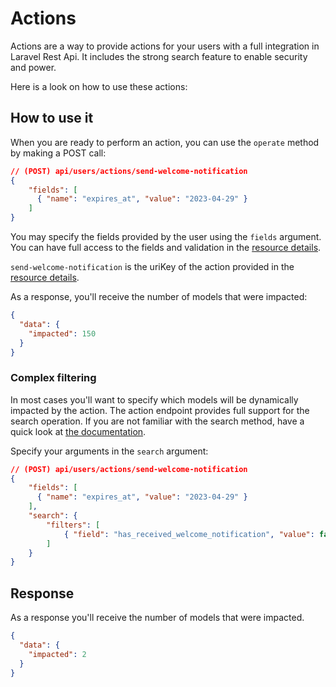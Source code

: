 # Actions

Actions are a way to provide actions for your users with a full integration in Laravel Rest Api. It includes the strong search feature to enable security and power.

Here is a look on how to use these actions:

## How to use it

When you are ready to perform an action, you can use the `operate` method by making a POST call:

```json
// (POST) api/users/actions/send-welcome-notification
{
    "fields": [
      { "name": "expires_at", "value": "2023-04-29" }
    ]
}
```

You may specify the fields provided by the user using the `fields` argument. You can have full access to the fields and validation in the [resource details](/endpoints/details).

`send-welcome-notification` is the uriKey of the action provided in the [resource details](/endpoints/details).

As a response, you'll receive the number of models that were impacted:

```json
{
  "data": {
    "impacted": 150
  }
}
```

### Complex filtering

In most cases you'll want to specify which models will be dynamically impacted by the action. The action endpoint provides full support for the search operation.
If you are not familiar with the search method, have a quick look at [the documentation](/endpoints/search).

Specify your arguments in the `search` argument:

```json
// (POST) api/users/actions/send-welcome-notification
{
    "fields": [
      { "name": "expires_at", "value": "2023-04-29" }
    ],
    "search": {
        "filters": [
            { "field": "has_received_welcome_notification", "value": false }
        ]
    }
}
```

## Response

As a response you'll receive the number of models that were impacted.

```json
{
  "data": {
    "impacted": 2
  }
}
```
